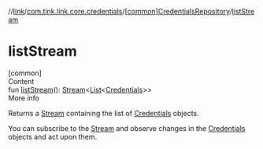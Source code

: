 //[link](../../index.md)/[com.tink.link.core.credentials](../index.md)/[[common]CredentialsRepository](index.md)/[listStream](list-stream.md)



# listStream  
[common]  
Content  
fun [listStream](list-stream.md)(): [Stream](../../com.tink.service.streaming.publisher/[common]-stream/index.md)<[List](https://kotlinlang.org/api/latest/jvm/stdlib/kotlin.collections/-list/index.html)<[Credentials](../../com.tink.model.credentials/[common]-credentials/index.md)>>  
More info  


Returns a [Stream](../../com.tink.service.streaming.publisher/[common]-stream/index.md) containing the list of [Credentials](../../com.tink.model.credentials/[common]-credentials/index.md) objects.



You can subscribe to the [Stream](../../com.tink.service.streaming.publisher/[common]-stream/index.md) and observe changes in the [Credentials](../../com.tink.model.credentials/[common]-credentials/index.md) objects and act upon them.

  



